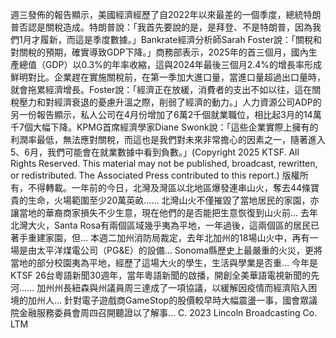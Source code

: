 週三發佈的報告顯示，美國經濟經歷了自2022年以來最差的一個季度，總統特朗普否認是關稅造成。特朗普說：「我首先要說的是，是拜登、不是特朗普，因為我們1月才履新，而這是季度數據。」Bankrate經濟分析師Sarah Foster說：「關稅和對關稅的預期，確實導致GDP下降。」商務部表示，2025年的首三個月，國內生產總值（GDP）以0.3%的年率收縮，這與2024年最後三個月2.4%的增長率形成鮮明對比。企業趕在實施關稅前，在第一季加大進口量，當進口量超過出口量時，就會拖累經濟增長。Foster說：「經濟正在放緩，消費者的支出不如以往，這在關稅壓力和對經濟衰退的憂慮升溫之際，削弱了經濟的動力。」人力資源公司ADP的另一份報告顯示，私人公司在4月份增加了6萬2千個就業職位，相比起3月的14萬千7個大幅下降。KPMG首席經濟學家Diane Swonk說：「這些企業實際上擁有的利潤率最低，無法應對關稅，而這也是我們對未來非常擔心的因素之一，隨著進入5、6月，我們可能會在就業數據中看到負數。」(Copyright 2025 KTSF. All Rights Reserved. This material may not be published, broadcast, rewritten, or redistributed. The Associated Press contributed to this report.)
版權所有，不得轉載。一年前的今日，北灣及灣區以北地區爆發連串山火，奪去44條寶貴的生命，火場範圍至少20萬英畝…… 北灣山火不僅摧毀了當地居民的家園，亦讓當地的華裔商家損失不少生意，現在他們的是否能把生意恢復到山火前… 去年北灣大火，Santa Rosa有兩個區域幾乎夷為平地，一年過後，這兩個區的居民已著手重建家園，但… 本週二加州消防局裁定，去年北加州的18場山火中，再有一場是由太平洋煤電公司（PG&E）的設備… Sonoma縣歷史上最嚴重的火災，更將當地的部分校園夷為平地，經歷了這場大火的學生，生活與學業是否重… 今年是KTSF 26台粵語新聞30週年，當年粵語新聞的啟播，開創全美華語電視新聞的先河…… 加州州長紐森與州議員周三達成了一項協議，以緩解因疫情而經濟陷入困境的加州人… 針對電子遊戲商GameStop的股價較早時大幅震盪一事，國會眾議院金融服務委員會周四召開聽證以了解事… 
			C. 2023 Lincoln Broadcasting Co. LTM		